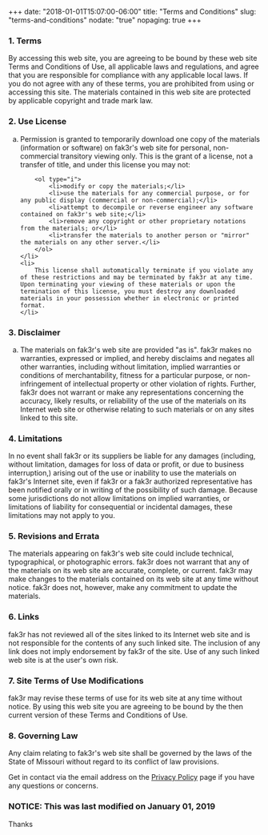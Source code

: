 +++
date: "2018-01-01T15:07:00-06:00"
title: "Terms and Conditions"
slug: "terms-and-conditions"
nodate: "true"
nopaging: true
+++
<h3>
	1. Terms
</h3>

<p>
	By accessing this web site, you are agreeing to be bound by these 
	web site Terms and Conditions of Use, all applicable laws and regulations, 
	and agree that you are responsible for compliance with any applicable local 
	laws. If you do not agree with any of these terms, you are prohibited from 
	using or accessing this site. The materials contained in this web site are 
	protected by applicable copyright and trade mark law.
</p>

<h3>
	2. Use License
</h3>

<ol type="a">
	<li>
		Permission is granted to temporarily download one copy of the materials 
		(information or software) on fak3r's web site for personal, 
		non-commercial transitory viewing only. This is the grant of a license, 
		not a transfer of title, and under this license you may not:
		
		<ol type="i">
			<li>modify or copy the materials;</li>
			<li>use the materials for any commercial purpose, or for any public display (commercial or non-commercial);</li>
			<li>attempt to decompile or reverse engineer any software contained on fak3r's web site;</li>
			<li>remove any copyright or other proprietary notations from the materials; or</li>
			<li>transfer the materials to another person or "mirror" the materials on any other server.</li>
		</ol>
	</li>
	<li>
		This license shall automatically terminate if you violate any of these restrictions and may be terminated by fak3r at any time. Upon terminating your viewing of these materials or upon the termination of this license, you must destroy any downloaded materials in your possession whether in electronic or printed format.
	</li>
</ol>

<h3>
	3. Disclaimer
</h3>

<ol type="a">
	<li>
		The materials on fak3r's web site are provided "as is". fak3r makes no warranties, expressed or implied, and hereby disclaims and negates all other warranties, including without limitation, implied warranties or conditions of merchantability, fitness for a particular purpose, or non-infringement of intellectual property or other violation of rights. Further, fak3r does not warrant or make any representations concerning the accuracy, likely results, or reliability of the use of the materials on its Internet web site or otherwise relating to such materials or on any sites linked to this site.
	</li>
</ol>

<h3>
	4. Limitations
</h3>

<p>
	In no event shall fak3r or its suppliers be liable for any damages (including, without limitation, damages for loss of data or profit, or due to business interruption,) arising out of the use or inability to use the materials on fak3r's Internet site, even if fak3r or a fak3r authorized representative has been notified orally or in writing of the possibility of such damage. Because some jurisdictions do not allow limitations on implied warranties, or limitations of liability for consequential or incidental damages, these limitations may not apply to you.
</p>
			
<h3>
	5. Revisions and Errata
</h3>

<p>
	The materials appearing on fak3r's web site could include technical, typographical, or photographic errors. fak3r does not warrant that any of the materials on its web site are accurate, complete, or current. fak3r may make changes to the materials contained on its web site at any time without notice. fak3r does not, however, make any commitment to update the materials.
</p>

<h3>
	6. Links
</h3>

<p>
	fak3r has not reviewed all of the sites linked to its Internet web site and is not responsible for the contents of any such linked site. The inclusion of any link does not imply endorsement by fak3r of the site. Use of any such linked web site is at the user's own risk.
</p>

<h3>
	7. Site Terms of Use Modifications
</h3>

<p>
	fak3r may revise these terms of use for its web site at any time without notice. By using this web site you are agreeing to be bound by the then current version of these Terms and Conditions of Use.
</p>

<h3>
	8. Governing Law
</h3>

<p>
	Any claim relating to fak3r's web site shall be governed by the laws of the State of Missouri without regard to its conflict of law provisions.
</p>

<p>Get in contact via the email address on the <a href="/privacy-policy">Privacy Policy</a> page if you have any questions or concerns.</p>

<h3>NOTICE: This was last modified on January 01, 2019</h3>

<p>Thanks</p>
